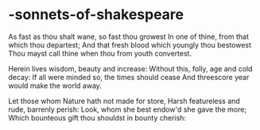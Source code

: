 # -sonnets-of-shakespeare

As fast as thou shalt wane, so fast thou growest
In one of thine, from that which thou departest;
And that fresh blood which youngly thou bestowest
Thou mayst call thine when thou from youth convertest.

Herein lives wisdom, beauty and increase:
Without this, folly, age and cold decay:
If all were minded so, the times should cease
And threescore year would make the world away.

Let those whom Nature hath not made for store,
Harsh featureless and rude, barrenly perish:
Look, whom she best endow'd she gave the more;
Which bounteous gift thou shouldst in bounty cherish:
